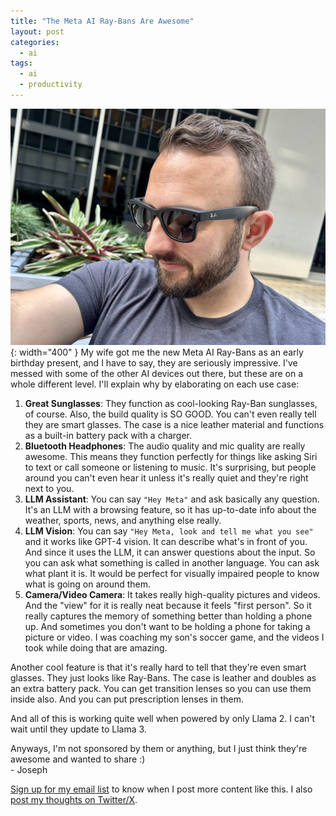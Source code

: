 ```yaml
---
title: "The Meta AI Ray-Bans Are Awesome"
layout: post
categories:
  - ai
tags:
  - ai
  - productivity
---
```

![](/assets/images/meta-ai-ray-bans.jpg){: width="400" }
My wife got me the new Meta AI Ray-Bans as an early birthday present, and I have to say, they are seriously impressive. I've messed with some of the other AI devices out there, but these are on a whole different level. I'll explain why by elaborating on each use case:

1. **Great Sunglasses**: They function as cool-looking Ray-Ban sunglasses, of course. Also, the build quality is SO GOOD. You can't even really tell they are smart glasses. The case is a nice leather material and functions as a built-in battery pack with a charger.
2. **Bluetooth Headphones**: The audio quality and mic quality are really awesome. This means they function perfectly for things like asking Siri to text or call someone or listening to music. It's surprising, but people around you can't even hear it unless it's really quiet and they're right next to you.
3. **LLM Assistant**: You can say `"Hey Meta"` and ask basically any question. It's an LLM with a browsing feature, so it has up-to-date info about the weather, sports, news, and anything else really.
4. **LLM Vision**: You can say `"Hey Meta, look and tell me what you see"` and it works like GPT-4 vision. It can describe what's in front of you. And since it uses the LLM, it can answer questions about the input. So you can ask what something is called in another language. You can ask what plant it is. It would be perfect for visually impaired people to know what is going on around them.
5. **Camera/Video Camera**: It takes really high-quality pictures and videos. And the "view" for it is really neat because it feels "first person". So it really captures the memory of something better than holding a phone up. And sometimes you don't want to be holding a phone for taking a picture or video. I was coaching my son's soccer game, and the videos I took while doing that are amazing.

Another cool feature is that it's really hard to tell that they're even smart glasses. They just looks like Ray-Bans. The case is leather and doubles as an extra battery pack. You can get transition lenses so you can use them inside also. And you can put prescription lenses in them.

And all of this is working quite well when powered by only Llama 2. I can't wait until they update to Llama 3.

Anyways, I'm not sponsored by them or anything, but I just think they're awesome and wanted to share :)  
\- Joseph

[Sign up for my email list](https://thacker.beehiiv.com/subscribe) to know when I post more content like this.
I also [post my thoughts on Twitter/X](https://x.com/rez0__).

<meta name="twitter:card" content="summary_large_image" />
<meta name="twitter:site" content="@rez0__" />
<meta name="twitter:creator" content="@rez0__" />
<meta property="og:url" content="https://josephthacker.com/ai/2024/05/08/meta-ai-ray-bans-a-game-changer.html" />
<meta property="og:title" content="The Meta AI Ray-Bans Are Awesome" />
<meta property="og:description" content="An excited review of the new Meta AI Ray-Ban smart glasses with built-in AI assistant and camera." />
<meta property="og:image" content="https://josephthacker.com/assets/images/meta-ai-ray-bans.jpg" />
